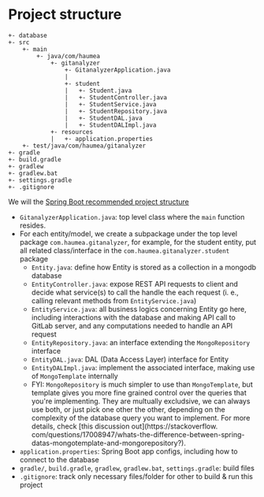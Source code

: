 # Project structure

```
+- database
+- src
    +- main
        +- java/com/haumea
            +- gitanalyzer
                +- GitanalyzerApplication.java
                |
                +- student
                |   +- Student.java
                |   +- StudentController.java
                |   +- StudentService.java
                |   +- StudentRepository.java
                |   +- StudentDAL.java
                |   +- StudentDALImpl.java
            +- resources
            |   +- application.properties
    +- test/java/com/haumea/gitanalyzer
+- gradle
+- build.gradle
+- gradlew
+- gradlew.bat
+- settings.gradle
+- .gitignore
```

We will the [Spring Boot recommended project structure](https://docs.spring.io/spring-boot/docs/current/reference/html/using-spring-boot.html#using-boot-locating-the-main-class)

- `GitanalyzerApplication.java`: top level class where the `main` function resides.
- For each entity/model, we create a subpackage under the top level package `com.haumea.gitanalyzer`, for example, for the student entity, put all related class/interface in the `com.haumea.gitanalyzer.student` package
    - `Entity.java`: define how Entity is stored as a collection in a mongodb database
    - `EntityController.java`: expose REST API requests to client and decide what service(s) to call the handle the 
      each request (i.
      e., calling relevant 
      methods from
      `EntityService.java`)
    - `EntityService.java`: all business logics concerning Entity go here, including interactions with the database 
      and making 
      API 
      call to GitLab server, and any computations needed to handle an API request
    - `EntityRepository.java`: an interface extending the `MongoRepository` interface 
    - `EntityDAL.java`: DAL (Data Access Layer) interface for Entity
    - `EntityDALImpl.java`: implement the associated interface, making use of `MongoTemplate` internally
    - FYI: `MongoRepository` is much simpler to use than `MongoTemplate`, but template gives you more fine grained 
      control over the queries that you're implementing. They are multually excludsive, we can always use both, or 
      just pick one other the other, depending on the complexity of the database query you want to implement. For 
      more details, check [this discussion out](https://stackoverflow.
      com/questions/17008947/whats-the-difference-between-spring-datas-mongotemplate-and-mongorepository?).
- `application.properties`: Spring Boot app configs, including how to connect to the database
- `gradle/`, `build.gradle`, `gradlew`, `gradlew.bat`, `settings.gradle`: build files
- `.gitignore`: track only necessary files/folder for other to build & run this project